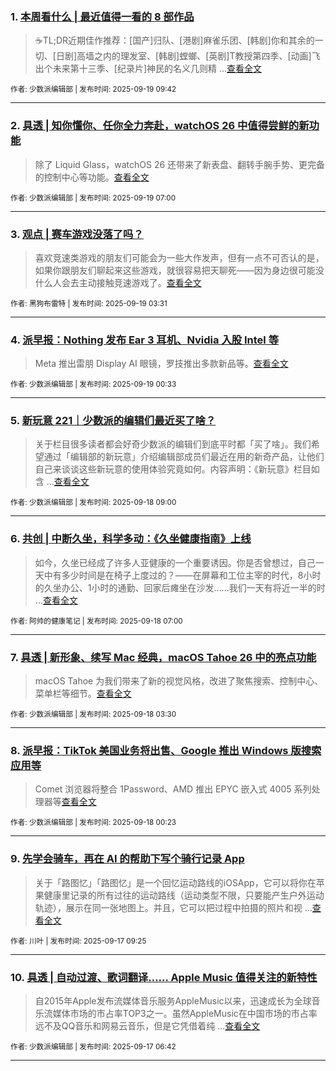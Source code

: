 ### 1. [本周看什么 | 最近值得一看的 8 部作品](https://sspai.com/post/102640)

> ☕️TL;DR近期佳作推荐：[国产]归队、[港剧]麻雀乐团、[韩剧]你和其余的一切、[日剧]高墙之内的理发室、[韩剧]螳螂、[英剧]T教授第四季、[动画]飞出个未来第十三季、[纪录片]神民的名义几则精 ...[查看全文](https://sspai.com/post/102640) 

<sub>作者: 少数派编辑部 | 发布时间: 2025-09-19 09:42</sub>

---


### 2. [具透 | 知你懂你、任你全力奔赴，watchOS 26 中值得尝鲜的新功能](https://sspai.com/post/102436)

> 除了 Liquid Glass，watchOS 26 还带来了新表盘、翻转手腕手势、更完备的控制中心等功能。[查看全文](https://sspai.com/post/102436) 

<sub>作者: 少数派编辑部 | 发布时间: 2025-09-19 07:00</sub>

---


### 3. [观点 | 赛车游戏没落了吗？](https://sspai.com/post/102137)

> 喜欢竞速类游戏的朋友们可能会为一些大作发声，但有一点不可否认的是，如果你跟朋友们聊起来这些游戏，就很容易把天聊死——因为身边很可能没什么人会去主动接触竞速游戏了。[查看全文](https://sspai.com/post/102137) 

<sub>作者: 黑狗布雷特 | 发布时间: 2025-09-19 03:31</sub>

---


### 4. [派早报：Nothing 发布 Ear 3 耳机、Nvidia 入股 Intel 等](https://sspai.com/post/102628)

> Meta 推出雷朋 Display AI 眼镜，罗技推出多款新品等。[查看全文](https://sspai.com/post/102628) 

<sub>作者: 少数派编辑部 | 发布时间: 2025-09-19 00:33</sub>

---


### 5. [新玩意 221｜少数派的编辑们最近买了啥？](https://sspai.com/post/102616)

> 关于栏目很多读者都会好奇少数派的编辑们到底平时都「买了啥」。我们希望通过「编辑部的新玩意」介绍编辑部成员们最近在用的新奇产品，让他们自己来谈谈这些新玩意的使用体验究竟如何。内容声明：《新玩意》栏目如含 ...[查看全文](https://sspai.com/post/102616) 

<sub>作者: 少数派编辑部 | 发布时间: 2025-09-18 09:00</sub>

---


### 6. [共创 | 中断久坐，科学多动：《久坐健康指南》上线](https://sspai.com/post/102539)

> 如今，久坐已经成了许多人亚健康的一个重要诱因。你是否曾想过，自己一天中有多少时间是在椅子上度过的？——在屏幕和工位主宰的时代，8小时的久坐办公、1小时的通勤、回家后瘫坐在沙发……我们一天有将近一半的时 ...[查看全文](https://sspai.com/post/102539) 

<sub>作者: 阿帅的健康笔记 | 发布时间: 2025-09-18 07:00</sub>

---


### 7. [具透 | 新形象、续写 Mac 经典，macOS Tahoe 26 中的亮点功能](https://sspai.com/post/102583)

> macOS Tahoe 为我们带来了新的视觉风格，改进了聚焦搜索、控制中心、菜单栏等细节。[查看全文](https://sspai.com/post/102583) 

<sub>作者: 少数派编辑部 | 发布时间: 2025-09-18 03:30</sub>

---


### 8. [派早报：TikTok 美国业务将出售、Google 推出 Windows 版搜索应用等](https://sspai.com/post/102609)

> Comet 浏览器将整合 1Password、AMD 推出 EPYC 嵌入式 4005 系列处理器等[查看全文](https://sspai.com/post/102609) 

<sub>作者: 少数派编辑部 | 发布时间: 2025-09-18 00:23</sub>

---


### 9. [先学会骑车，再在 AI 的帮助下写个骑行记录 App](https://sspai.com/post/101981)

> 关于「路图忆」「路图忆」是一个回忆运动路线的iOSApp，它可以将你在苹果健康里记录的所有过往的运动路线（运动类型不限，只要能产生户外运动轨迹），展示在同一张地图上。并且，它可以把过程中拍摄的照片和视 ...[查看全文](https://sspai.com/post/101981) 

<sub>作者: 川叶 | 发布时间: 2025-09-17 09:25</sub>

---


### 10. [具透 | 自动过渡、歌词翻译…… Apple Music 值得关注的新特性](https://sspai.com/post/102591)

> 自2015年Apple发布流媒体音乐服务AppleMusic以来，迅速成长为全球音乐流媒体市场的市占率TOP3之一。虽然AppleMusic在中国市场的市占率远不及QQ音乐和网易云音乐，但是它凭借着纯 ...[查看全文](https://sspai.com/post/102591) 

<sub>作者: 少数派编辑部 | 发布时间: 2025-09-17 06:42</sub>

---

